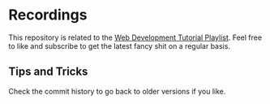 # Recordings
This repository is related to the [Web Development Tutorial Playlist](https://www.youtube.com/playlist?list=PLEz_1ekJPuAhwlGEJr1O1mhECWKXWVAYL). Feel free to like and subscribe to get the latest fancy shit on a regular basis.


## Tips and Tricks
Check the commit history to go back to older versions if you like.
